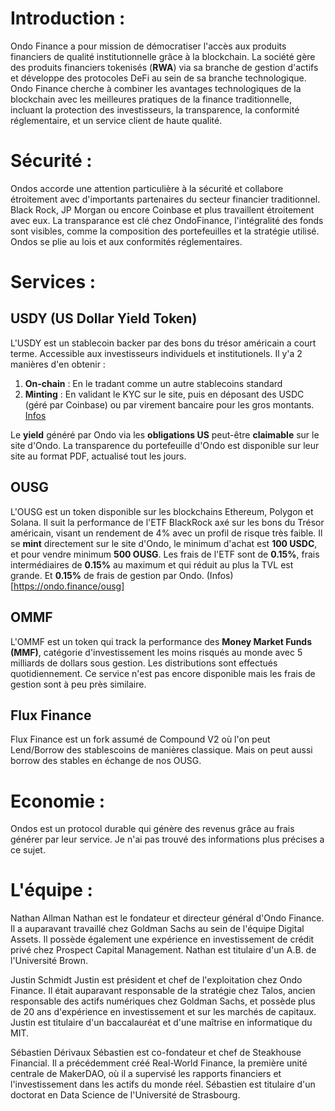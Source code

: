 # Introduction :

Ondo Finance a pour mission de démocratiser l'accès aux produits financiers de qualité institutionnelle grâce à la blockchain. La société gère des produits financiers tokenisés (**RWA**) via sa branche de gestion d'actifs et développe des protocoles DeFi au sein de sa branche technologique. Ondo Finance cherche à combiner les avantages technologiques de la blockchain avec les meilleures pratiques de la finance traditionnelle, incluant la protection des investisseurs, la transparence, la conformité réglementaire, et un service client de haute qualité.

# Sécurité :

Ondos accorde une attention particulière à la sécurité et collabore étroitement avec d'importants partenaires du secteur financier traditionnel. Black Rock, JP Morgan ou encore Coinbase et plus travaillent étroitement avec eux. La transparance est clé chez OndoFinance, l'intégralité des fonds sont visibles, comme la composition des portefeuilles et la stratégie utilisé. Ondos se plie au lois et aux conformités réglementaires.

# Services :

## USDY (US Dollar Yield Token)

L'USDY est un stablecoin backer par des bons du trésor américain a court terme. Accessible aux investisseurs individuels et institutionels.
Il y'a 2 manières d'en obtenir :

1. **On-chain** : En le tradant comme un autre stablecoins standard
2. **Minting** : En validant le KYC sur le site, puis en déposant des USDC (géré par Coinbase) ou par virement bancaire pour les gros montants. [Infos](https://docs.ondo.finance/general-access-products/usdy/basics)

Le **yield** généré par Ondo via les **obligations US** peut-être **claimable** sur le site d'Ondo.
La transparence du portefeuille d'Ondo est disponible sur leur site au format PDF, actualisé tout les jours.

## OUSG 

L'OUSG est un token disponible sur les blockchains Ethereum, Polygon et Solana. Il suit la performance de l'ETF BlackRock axé sur les bons du Trésor américain, visant un rendement de 4% avec un profil de risque très faible. Il se **mint** directement sur le site d'Ondo, le minimum d'achat est **100 USDC**, et pour vendre minimum **500 OUSG**. Les frais de l'ETF sont de **0.15%**, frais intermédiaires de **0.15%** au maximum et qui réduit au plus la TVL est grande. Et **0.15%** de frais de gestion par Ondo. (Infos)[https://ondo.finance/ousg]

## OMMF

L'OMMF est un token qui track la performance des **Money Market Funds (MMF)**, catégorie d'investissement les moins risqués au monde avec 5 milliards de dollars sous gestion. Les distributions sont effectués quotidiennement. Ce service n'est pas encore disponible mais les frais de gestion sont à peu près similaire.

## Flux Finance

Flux Finance est un fork assumé de Compound V2 où l'on peut Lend/Borrow des stablescoins de manières classique. Mais on peut aussi borrow des stables en échange de nos OUSG.

# Economie :

Ondos est un protocol durable qui génère des revenus grâce au frais générer par leur service. Je n'ai pas trouvé des informations plus précises a ce sujet.

# L'équipe :

Nathan Allman
Nathan est le fondateur et directeur général d'Ondo Finance. Il a auparavant travaillé chez Goldman Sachs au sein de l'équipe Digital Assets. Il possède également une expérience en investissement de crédit privé chez Prospect Capital Management. Nathan est titulaire d'un A.B. de l'Université Brown.

Justin Schmidt
Justin est président et chef de l'exploitation chez Ondo Finance. Il était auparavant responsable de la stratégie chez Talos, ancien responsable des actifs numériques chez Goldman Sachs, et possède plus de 20 ans d'expérience en investissement et sur les marchés de capitaux. Justin est titulaire d'un baccalauréat et d'une maîtrise en informatique du MIT.

Sébastien Dérivaux
Sébastien est co-fondateur et chef de Steakhouse Financial. Il a précédemment créé Real-World Finance, la première unité centrale de MakerDAO, où il a supervisé les rapports financiers et l'investissement dans les actifs du monde réel. Sébastien est titulaire d'un doctorat en Data Science de l'Université de Strasbourg.
